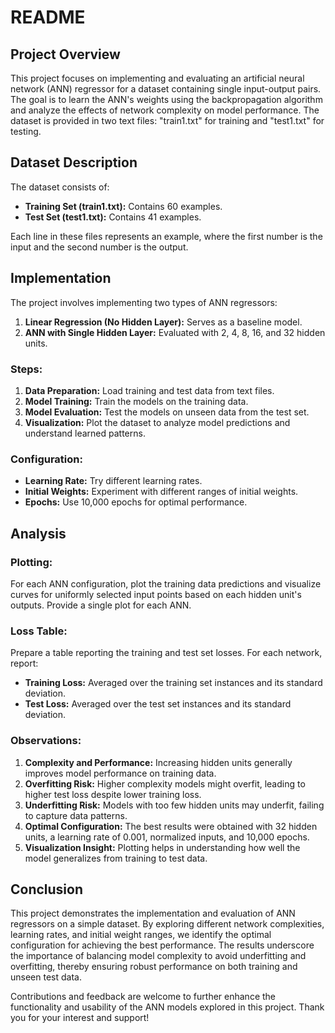 # README

## Project Overview

This project focuses on implementing and evaluating an artificial neural network (ANN) regressor for a dataset containing single input-output pairs. The goal is to learn the ANN's weights using the backpropagation algorithm and analyze the effects of network complexity on model performance. The dataset is provided in two text files: "train1.txt" for training and "test1.txt" for testing.

## Dataset Description

The dataset consists of:
- **Training Set (train1.txt):** Contains 60 examples.
- **Test Set (test1.txt):** Contains 41 examples.
  
Each line in these files represents an example, where the first number is the input and the second number is the output.

## Implementation

The project involves implementing two types of ANN regressors:
1. **Linear Regression (No Hidden Layer):** Serves as a baseline model.
2. **ANN with Single Hidden Layer:** Evaluated with 2, 4, 8, 16, and 32 hidden units.

### Steps:
1. **Data Preparation:** Load training and test data from text files.
2. **Model Training:** Train the models on the training data.
3. **Model Evaluation:** Test the models on unseen data from the test set.
4. **Visualization:** Plot the dataset to analyze model predictions and understand learned patterns.

### Configuration:
- **Learning Rate:** Try different learning rates.
- **Initial Weights:** Experiment with different ranges of initial weights.
- **Epochs:** Use 10,000 epochs for optimal performance.

## Analysis

### Plotting:
For each ANN configuration, plot the training data predictions and visualize curves for uniformly selected input points based on each hidden unit's outputs. Provide a single plot for each ANN.

### Loss Table:
Prepare a table reporting the training and test set losses. For each network, report:
- **Training Loss:** Averaged over the training set instances and its standard deviation.
- **Test Loss:** Averaged over the test set instances and its standard deviation.

### Observations:
1. **Complexity and Performance:** Increasing hidden units generally improves model performance on training data.
2. **Overfitting Risk:** Higher complexity models might overfit, leading to higher test loss despite lower training loss.
3. **Underfitting Risk:** Models with too few hidden units may underfit, failing to capture data patterns.
4. **Optimal Configuration:** The best results were obtained with 32 hidden units, a learning rate of 0.001, normalized inputs, and 10,000 epochs.
5. **Visualization Insight:** Plotting helps in understanding how well the model generalizes from training to test data.

## Conclusion

This project demonstrates the implementation and evaluation of ANN regressors on a simple dataset. By exploring different network complexities, learning rates, and initial weight ranges, we identify the optimal configuration for achieving the best performance. The results underscore the importance of balancing model complexity to avoid underfitting and overfitting, thereby ensuring robust performance on both training and unseen test data.

Contributions and feedback are welcome to further enhance the functionality and usability of the ANN models explored in this project. Thank you for your interest and support!
